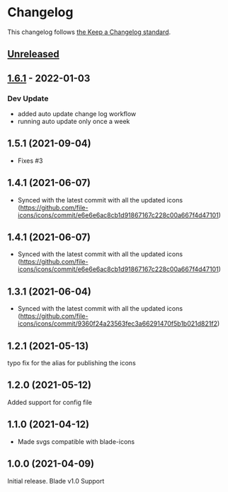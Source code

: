 # Changelog

This changelog follows [the Keep a Changelog standard](https://keepachangelog.com).

## [Unreleased](https://github.com/codeat3/blade-file-icons/compare/1.6.1...HEAD)

## [1.6.1](https://github.com/codeat3/blade-file-icons/compare/1.5.1...1.6.1) - 2022-01-03

### Dev Update

- added auto update change log workflow
- running auto update only once a week

## 1.5.1 (2021-09-04)

- Fixes #3

## 1.4.1 (2021-06-07)

- Synced with the latest commit with all the updated icons (https://github.com/file-icons/icons/commit/e6e6e6ac8cb1d91867167c228c00a667f4d47101)

## 1.4.1 (2021-06-07)

- Synced with the latest commit with all the updated icons (https://github.com/file-icons/icons/commit/e6e6e6ac8cb1d91867167c228c00a667f4d47101)

## 1.3.1 (2021-06-04)

- Synced with the latest commit with all the updated icons (https://github.com/file-icons/icons/commit/9360f24a23563fec3a66291470f5b1b021d821f2)

## 1.2.1 (2021-05-13)

typo fix for the alias for publishing the icons

## 1.2.0 (2021-05-12)

Added support for config file

## 1.1.0 (2021-04-12)

- Made svgs compatible with blade-icons

## 1.0.0 (2021-04-09)

Initial release.
Blade v1.0 Support
